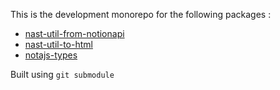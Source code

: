 This is the development monorepo for the following packages :

* [nast-util-from-notionapi](https://github.com/dragonman225/nast-util-from-notionapi)
* [nast-util-to-html](https://github.com/dragonman225/nast-util-to-html)
* [notajs-types](https://github.com/dragonman225/notajs-types)

Built using `git submodule`